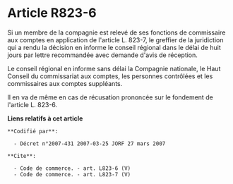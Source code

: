 # Article R823-6

Si un membre de la compagnie est relevé de ses fonctions de commissaire aux comptes en application de l'article L. 823-7, le
greffier de la juridiction qui a rendu la décision en informe le conseil régional dans le délai de huit jours par lettre
recommandée avec demande d'avis de réception. 

Le conseil régional en informe sans délai la Compagnie nationale, le Haut Conseil du commissariat aux comptes, les personnes
contrôlées et les commissaires aux comptes suppléants. 

Il en va de même en cas de récusation prononcée sur le fondement de l'article L. 823-6.

**Liens relatifs à cet article**

	**Codifié par**:

	  - Décret n°2007-431 2007-03-25 JORF 27 mars 2007

	**Cite**:

	  - Code de commerce. - art. L823-6 (V)
	  - Code de commerce. - art. L823-7 (V)
